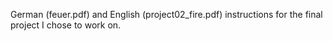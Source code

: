 German (feuer.pdf) and English (project02_fire.pdf) instructions for the final project I chose to work on.